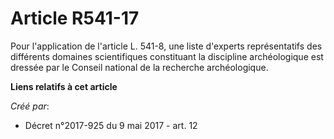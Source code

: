 # Article R541-17

Pour l'application de l'article L. 541-8, une liste d'experts représentatifs des différents domaines scientifiques
constituant la discipline archéologique est dressée par le Conseil national de la recherche archéologique.

**Liens relatifs à cet article**

_Créé par_:

  - Décret n°2017-925 du 9 mai 2017 - art. 12
